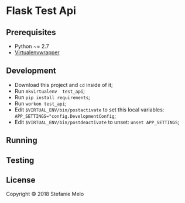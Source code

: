 # Flask Test Api

## Prerequisites
  - Python ~= 2.7
  - [Virtualenvwrapper](http://virtualenvwrapper.readthedocs.io/en/latest/install.html)

## Development
  - Download this project and `cd` inside of it;
  - Run `mkvirtualenv  test_api`;
  - Run `pip install requirements`;
  - Run `workon test_api`;
  - Edit `$VIRTUAL_ENV/bin/postactivate` to set this local variables:
    `APP_SETTINGS="config.DevelopmentConfig`;
  - Edit `$VIRTUAL_ENV/bin/postdeactivate` to unset:
    `unset APP_SETTINGS`;

## Running


## Testing


## License

Copyright © 2018 Stefanie Melo
